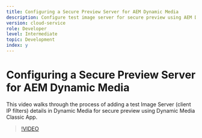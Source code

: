 ```yaml
---
title: Configuring a Secure Preview Server for AEM Dynamic Media
description: Configure test image server for secure preview using AEM Dynamic Media Classic App.
version: cloud-service
role: Developer
level: Intermediate 
topic: Development
index: y
---
```


# Configuring a Secure Preview Server for AEM Dynamic Media

This video walks through the process of adding a test Image Server (client IP filters) details in Dynamic Media for secure preview using Dynamic Media Classic App.

>[!VIDEO](https://video.tv.adobe.com/v/335462?quality=9&learn=on)

